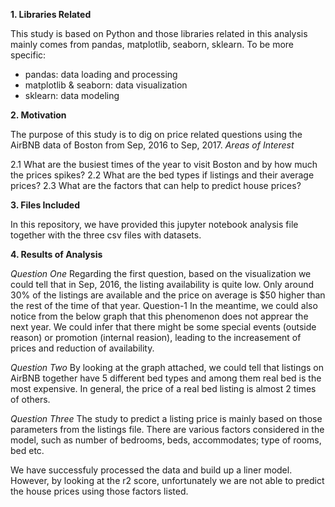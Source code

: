 **1. Libraries Related**

This study is based on Python and those libraries related in this analysis mainly comes from pandas, matplotlib, seaborn, sklearn. To be more specific:

- pandas: data loading and processing
- matplotlib & seaborn: data visualization
- sklearn: data modeling

**2. Motivation**

The purpose of this study is to dig on price related questions using the AirBNB data of Boston from Sep, 2016 to Sep, 2017.
*Areas of Interest*

2.1 What are the busiest times of the year to visit Boston and by how much the prices spikes?
2.2 What are the bed types if listings and their average prices?
2.3 What are the factors that can help to predict house prices?

**3. Files Included**

In this repository, we have provided this jupyter notebook analysis file together with the three csv files with datasets.

**4. Results of Analysis**

*Question One*
Regarding the first question, based on the visualization we could tell that in Sep, 2016, the listing availability is quite low. Only around 30% of the listings are available and the price on average is $50 higher than the rest of the time of that year.
Question-1
In the meantime, we could also notice from the below graph that this phenomenon does not apprear the next year. We could infer that there might be some special events (outside reason) or promotion (internal reasion), leading to the increasement of prices and reduction of availability.

*Question Two*
By looking at the graph attached, we could tell that listings on AirBNB together have 5 different bed types and among them real bed is the most expensive. In general, the price of a real bed listing is almost 2 times of others.

*Question Three*
The study to predict a listing price is mainly based on those parameters from the listings file. There are various factors considered in the model, such as number of bedrooms, beds, accommodates; type of rooms, bed etc.

We have successfuly processed the data and build up a liner model. However, by looking at the r2 score, unfortunately we are not able to predict the house prices using those factors listed.